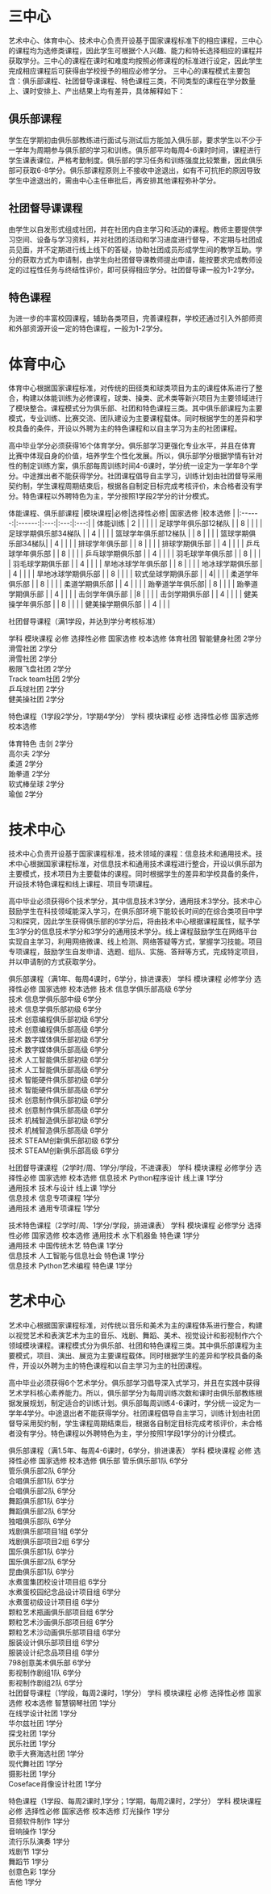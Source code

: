 # 三中心

艺术中心、体育中心、技术中心负责开设基于国家课程标准下的相应课程，三中心的课程均为选修类课程，因此学生可根据个人兴趣、能力和特长选择相应的课程并获取学分。三中心的课程在课时和难度均按照必修课程的标准进行设定，因此学生完成相应课程后可获得由学校授予的相应必修学分。
三中心的课程模式主要包含：俱乐部课程、社团督导课课程、特色课程三类，不同类型的课程在学分数量上、课时安排上、产出结果上均有差异，具体解释如下：

## 俱乐部课程
学生在学期初由俱乐部教练进行面试与测试后方能加入俱乐部，要求学生以不少于一学年为周期参与俱乐部的学习和训练。俱乐部平均每周4-6课时时间，课程进行学生课表课位，严格考勤制度。俱乐部的学习任务和训练强度比较繁重，因此俱乐部可获取6-8学分。俱乐部课程原则上不接收中途退出，如有不可抗拒的原因导致学生中途退出的，需由中心主任审批后，再安排其他课程弥补学分。

## 社团督导课课程
由学生以自发形式组成社团，并在社团内自主学习和活动的课程。教师主要提供学习空间、设备与学习资料，并对社团的活动和学习进度进行督导，不定期与社团成员见面，并不定期进行线上线下的答疑，协助社团成员形成学生间的教学互助。学分的获取方式为申请制，由学生向社团督导课教师提出申请，能按要求完成教师设定的过程性任务与终结性评价，即可获得相应学分。社团督导课一般为1-2学分。

## 特色课程
为进一步的丰富校园课程，辅助各类项目，完善课程群，学校还通过引入外部师资和外部资源开设一定的特色课程，一般为1-2学分。


# 体育中心
体育中心根据国家课程标准，对传统的田径类和球类项目为主的课程体系进行了整合，构建以体能训练为必修课程，球类、操类、武术类等新兴项目为主要领域进行了模块整合。课程模式分为俱乐部、社团和特色课程三类。其中俱乐部课程为主要模式，专业训练、比赛交流、团队建设为主要课程载体。同时根据学生的差异和学校具备的条件，开设以外聘为主的特色课程和以自主学习为主的社团课程。

高中毕业学分必须获得16个体育学分。俱乐部学习更强化专业水平，并且在体育比赛中体现自身的价值，培养学生个性化发展。所以，俱乐部学分根据学情有针对性的制定训练方案，俱乐部每周训练时间4-6课时，学分统一设定为一学年8个学分。中途推出者不能获得学分。社团课程倡导自主学习，训练计划由社团督导采用契约制，学生课程周期结束后，根据各自制定目标完成考核评价，未合格者没有学分。特色课程以外聘特色为主，学分按照1学段2学分的计分模式。

体能课程、俱乐部课程
|模块课程|必修|选择性必修| 国家选修 |校本选修 |
|:------:|:------:|:---:|:---:|:---:|
| 体能训练 | 2 |  |  |  |
| 足球学年俱乐部12梯队 |  | 8 |  |  |
| 足球学期俱乐部34梯队 |  | 4 |  |  |
| 篮球学年俱乐部12梯队 |  | 8 |  |  |
| 篮球学期俱乐部34梯队|  | 4 |  |  |
| 排球学年俱乐部 |  | 8 |  |  |
| 排球学期俱乐部 |  | 4 |  |  |
| 乒乓球学年俱乐部 |  | 8 |  |  |
| 乒乓球学期俱乐部 |  | 4 |  |  |
| 羽毛球学年俱乐部 |  | 8 |  |  |
| 羽毛球学期俱乐部 |  | 4 |  |  |
| 旱地冰球学年俱乐部 |  | 8 |  |  |
| 地冰球学期俱乐部 |  | 4 |  |  |
| 旱地冰球学期俱乐部 |  | 8 |  |  |
| 软式垒球学期俱乐部 |  | 4|  |  |
| 柔道学年俱乐部 |  | 8 |  |  |
| 柔道学期俱乐部 |  | 4 |  |  |
| 跆拳道学年俱乐部|  | 8 |  |  |
| 跆拳道学期俱乐部 |  | 4 |  |  |
| 击剑学年俱乐部 |  |8 |  |  |
| 击剑学期俱乐部 |  | 4 |  |  |
| 健美操学年俱乐部 |  | 8 |  |  |
| 健美操学期俱乐部 |  | 4 |  |  |

社团督导课程（满1学段，并达到学分考核标准）

学科	模块课程	必修	选择性必修	国家选修	校本选修
体育社团	智能健身社团		2学分		
	滑雪社团		2学分		
	滑雪社团		2学分		
	极限飞盘社团		2学分		
	Track team社团		2学分		
	乒乓球社团		2学分		
	健美操社团		2学分		
					
					
特色课程（1学段2学分，1学期4学分）
学科	模块课程	必修	选择性必修	国家选修	校本选修



体育特色	击剑		2学分		
	高尔夫		2学分		
	柔道		2学分		
	跆拳道		2学分		
	软式棒垒球		2学分		
	瑜伽		2学分		
					
					



# 技术中心
技术中心负责开设基于国家课程标准，技术领域的课程：信息技术和通用技术。技术中心根据国家课程标准，对信息技术和通用技术课程进行整合，开设以俱乐部为主要模式，技术项目为主要载体的课程。同时根据学生的差异和学校具备的条件，开设技术特色课程和线上课程、项目专项课程。

高中毕业必须获得6个技术学分，其中信息技术3学分，通用技术3学分。技术中心鼓励学生在科技领域能深入学习，在俱乐部环境下能较长时间的在综合类项目中学习和探究，因此学生获得俱乐部的6学分后，将由技术中心根据课程属性，赋予学生3学分的信息技术学分和3学分的通用技术学分。线上课程鼓励学生在网络平台实现自主学习，利用网络微课、线上检测、网络答疑等方式，掌握学习技能。项目专项课程，鼓励学生自发申请、选题、组队、实施、答辩等方式，完成特定项目，并以申请制的方式获取学分。

俱乐部课程（满1年、每周4课时，6学分，排进课表）
学科	模块课程	必修学分	选择性必修	国家选修	校本选修
技术	信息学俱乐部高级		6学分		
技术	信息学俱乐部中级		6学分		
技术	信息学俱乐部初级		6学分		
技术	创意编程俱乐部初级		6学分		
技术	创意编程俱乐部高级		6学分		
技术	数字媒体俱乐部初级		6学分		
技术	数字媒体俱乐部高级		6学分		
技术	人工智能俱乐部初级		6学分		
技术	人工智能俱乐部高级		6学分		
技术	智能硬件俱乐部初级		6学分		
技术	智能硬件俱乐部高级		6学分		
技术	创意制作俱乐部初级		6学分		
技术	创意制作俱乐部高级		6学分		
技术	机械智造俱乐部初级		6学分		
技术	机械智造俱乐部高级		6学分		
技术	STEAM创新俱乐部初级		6学分		
技术	STEAM创新俱乐部高级		6学分		

社团督导课课程（2学时/周、1学分/学段，不进课表）
学科	模块课程	必修学分	选择性必修	国家选修	校本选修
信息技术	Python程序设计 线上课		1学分		
通用技术	技术与设计 线上课		1学分		
信息技术	信息专项课程		1学分		
通用技术	通用专项课程		1学分		
					
					
					
					

技术特色课程（2学时/周、1学分/学段，排进课表）
学科	模块课程	必修学分	选择性必修	国家选修	校本选修
通用技术	水下机器鱼 特色课		1学分		
通用技术	中国传统木艺 特色课		1学分		
信息技术	人工智能与信息社会 特色课		1学分		
信息技术	Python艺术编程 特色课		1学分		
					
					
					
					



# 艺术中心

艺术中心根据国家课程标准，对传统以音乐和美术为主的课程体系进行整合，构建以视觉艺术和表演艺术为主的音乐、戏剧、舞蹈、美术、视觉设计和影视制作六个领域模块课程。课程模式分为俱乐部、社团和特色课程三类。其中俱乐部课程为主要模式，项目、演出、展览为主要课程载体。同时根据学生的差异和学校具备的条件，开设以外聘为主的特色课程和以自主学习为主的社团课程。

高中毕业必须获得6个艺术学分。俱乐部学习倡导深入式学习，并且在实践中获得艺术学科核心素养能力。所以，俱乐部学分为每周训练次数和课时由俱乐部教练根据发展规划，制定适合的训练计划。俱乐部每周训练4-6课时，学分统一设定为一学年4学分。中途退出者不能获得学分。社团课程倡导自主学习，训练计划由社团督导采用契约制，学生课程周期结束后，根据各自制定目标完成考核评价，未合格者没有学分。特色课程以外聘特色为主，学分按照1学段1学分的计分模式。

俱乐部课程（满1.5年、每周4-6课时，6学分，排进课表）
学科	模块课程	必修	选择性必修	国家选修	校本选修
俱乐部	管乐俱乐部1队		6学分		
	管乐俱乐部2队		6学分		
	合唱俱乐部1队		6学分		
	合唱俱乐部2队		6学分		
	舞蹈俱乐部1队		6学分		
	舞蹈俱乐部2队		6学分		
	独唱俱乐部队		6学分		
	戏剧俱乐部项目1组		6学分		
	戏剧俱乐部项目2组		6学分		
	国乐俱乐部1队		6学分		
	国乐俱乐部2队		6学分		
	昆曲俱乐部1队		6学分		
	水煮蛋集团校设计项目组		6学分		
	水煮蛋校园纪念品设计项目组		6学分		
	水煮蛋初级设计项目组		6学分		
	颗粒艺术瓶画俱乐部项目组		6学分		
	颗粒艺术沙画俱乐部项目组		6学分		
	颗粒艺术沙动画俱乐部项目组		6学分		
	服装设计俱乐部项目组		6学分		
	服装设计纪念品项目组		6学分		
	798创意美术俱乐部		6学分		
	影视制作剧组1队		6学分		
	影视制作剧组2队		6学分		
社团督导课程（1学段，每周2课时，1学分）
学科	模块课程	必修	选择性必修	国家选修	校本选修
	智慧钢琴社团		1学分		
	在线学设计社团		1学分		
	华尔兹社团		1学分		
	探戈社团		1学分		
	民乐社团		1学分		
	歌手大赛海选社团		1学分		
	现代舞社团		1学分		
	摄影社团		1学分		
	Coseface肖像设计社团		1学分		
					
					
					
特色课程（1学段、每周2课时,1学分；1学期，每周2课时，2学分）
学科	模块课程	必修	选择性必修	国家选修	校本选修
	灯光操作		1学分		
	音频软件制作		1学分		
	音响操作		1学分		
	流行乐队演奏		1学分		
	戏剧节		1学分		
	舞蹈节		1学分		
	创意色彩		1学分		
	吉他		1学分		
					
					
					
 
